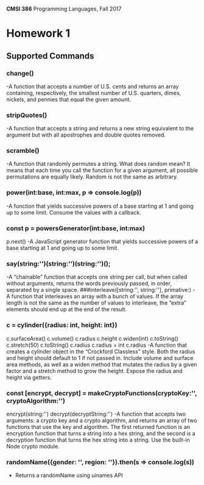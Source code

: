 **CMSI 386** Programming Languages, Fall 2017

# Homework 1
## Supported Commands
### change()
-A function that accepts a number of U.S. cents and returns an array containing, respectively, the smallest number of U.S. quarters, dimes, nickels, and pennies that equal the given amount.
### stripQuotes()
-A function that accepts a string and returns a new string equivalent to the argument but with all apostrophes and double quotes removed. 
### scramble()
-A function that randomly permutes a string. What does random mean? It means that each time you call the function for a given argument, all possible permutations are equally likely. Random is not the same as arbitrary. 
### power(int:base, int:max, p => console.log(p))
-A function that yields successive powers of a base starting at 1 and going up to some limit. Consume the values with a callback. 
### const p = powersGenerator(int:base, int:max)
p.next()
-A JavaScript generator function that yields successive powers of a base starting at 1 and going up to some limit.
### say(string:'')(string:'')(string:'')();
-A “chainable” function that accepts one string per call, but when called without arguments, returns the words previously passed, in order, separated by a single space. 
###interleave([string:'', string:''], primative:)
-A function that interleaves an array with a bunch of values. If the array length is not the same as the number of values to interleave, the “extra” elements should end up at the end of the result. 
### c = cylinder({radius: int, height: int})
c.surfaceArea()
c.volume()
c.radius
c.height
c.widen(int)
c.toString()
c.stretch(50)
c.toString()
c.radius
c.radius = int
c.radius
-A function that creates a cylinder object in the “Crockford Classless” style. Both the radius and height should default to 1 if not passed in. Include volume and surface area methods, as well as a widen method that mutates the radius by a given factor and a stretch method to grow the height. Expose the radius and height via getters. 
### const [encrypt, decrypt] = makeCryptoFunctions(cryptoKey:'', cryptoAlgorithm:'')
encrypt(string:'')
decrypt(decryptString:'')
-A function that accepts two arguments: a crypto key and a crypto algorithm, and returns an array of two functions that use the key and algorithm. The first returned function is an encryption function that turns a string into a hex string, and the second is a decryption function that turns the hex string into a string. Use the built-in Node crypto module. 
### randomName({gender: '', region: ''}).then(s => console.log(s))
- Returns a randomName using uinames API